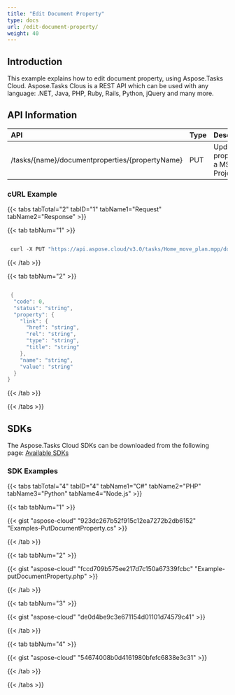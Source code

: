 ```yaml
---
title: "Edit Document Property"
type: docs
url: /edit-document-property/
weight: 40
---
```


## **Introduction**
This example explains how to edit document property, using Aspose.Tasks Cloud. Aspose.Tasks Clous is a REST API which can be used with any language: .NET, Java, PHP, Ruby, Rails, Python, jQuery and many more.
## **API Information**

|**API**|**Type**|**Description**|**Resource Link**|
| :- | :- | :- | :- |
|/tasks/{name}/documentproperties/{propertyName}|PUT|Update a property in a MS Project File|[PutDocumentProperty](https://apireference.aspose.cloud/tasks/#/TasksDocumentProperties/PutDocumentProperty)|
### **cURL Example**
{{< tabs tabTotal="2" tabID="1" tabName1="Request" tabName2="Response" >}}

{{< tab tabNum="1" >}}

```java

 curl -X PUT "https://api.aspose.cloud/v3.0/tasks/Home_move_plan.mpp/documentproperties/Title" -H "accept: application/json" -H "Content-Type: application/json" -H "x-aspose-client: Containerize.Swagger" -d "{ \"link\": { \"href\": \"string\", \"rel\": \"string\", \"type\": \"string\", \"title\": \"string\" }, \"name\": \"string\", \"value\": \"string\"}"

```

{{< /tab >}}

{{< tab tabNum="2" >}}

```java

 {
  "code": 0,
  "status": "string",
  "property": {
    "link": {
      "href": "string",
      "rel": "string",
      "type": "string",
      "title": "string"
    },
    "name": "string",
    "value": "string"
  }
}

```

{{< /tab >}}

{{< /tabs >}}
## **SDKs**
The Aspose.Tasks Cloud SDKs can be downloaded from the following page: [Available SDKs](/tasks/available-sdks/)
### **SDK Examples**
{{< tabs tabTotal="4" tabID="4" tabName1="C#" tabName2="PHP" tabName3="Python" tabName4="Node.js" >}}

{{< tab tabNum="1" >}}

{{< gist "aspose-cloud" "923dc267b52f915c12ea7272b2db6152" "Examples-PutDocumentProperty.cs" >}}

{{< /tab >}}

{{< tab tabNum="2" >}}

{{< gist "aspose-cloud" "fccd709b575ee217d7c150a67339fcbc" "Example-putDocumentProperty.php" >}}

{{< /tab >}}

{{< tab tabNum="3" >}}

{{< gist "aspose-cloud" "de0d4be9c3e671154d01101d74579c41" >}}

{{< /tab >}}

{{< tab tabNum="4" >}}

{{< gist "aspose-cloud" "54674008b0d4161980bfefc6838e3c31" >}}

{{< /tab >}}

{{< /tabs >}}
